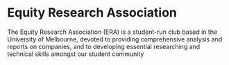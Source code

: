 # Equity Research Association

The Equity Research Association (ERA) is a student-run club based in the University of Melbourne, devoted to providing comprehensive analysis and reports on companies, and to developing essential researching and technical skills amongst our student community
